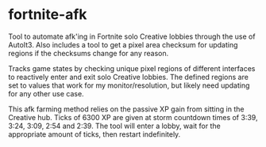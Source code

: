 # fortnite-afk

Tool to automate afk'ing in Fortnite solo Creative lobbies through the use of AutoIt3. Also includes a tool to get a pixel area checksum for updating regions if the checksums change for any reason.

Tracks game states by checking unique pixel regions of different interfaces to reactively enter and exit solo Creative lobbies. The defined regions are set to values that work for my monitor/resolution, but likely need updating for any other use case.

This afk farming method relies on the passive XP gain from sitting in the Creative hub. Ticks of 6300 XP are given at storm countdown times of 3:39, 3:24, 3:09, 2:54 and 2:39. The tool will enter a lobby, wait for the appropriate amount of ticks, then restart indefinitely.
